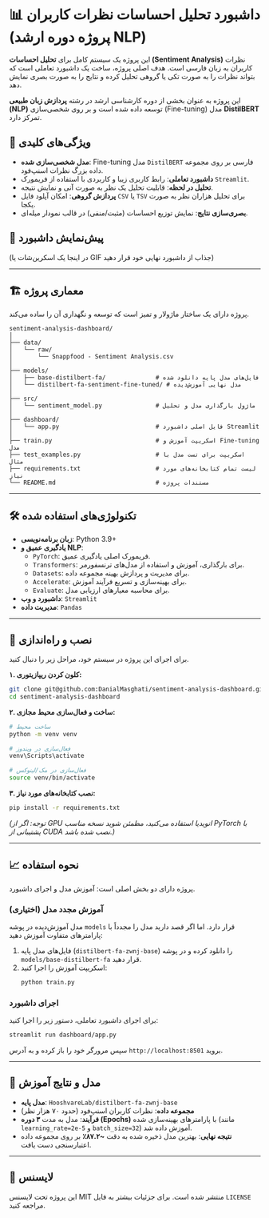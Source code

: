 
# 📊 داشبورد تحلیل احساسات نظرات کاربران (پروژه دوره ارشد NLP)



این پروژه یک سیستم کامل برای **تحلیل احساسات (Sentiment Analysis)** نظرات کاربران به زبان فارسی است. هدف اصلی پروژه، ساخت یک داشبورد تعاملی است که بتواند نظرات را به صورت تکی یا گروهی تحلیل کرده و نتایج را به صورت بصری نمایش دهد.

این پروژه به عنوان بخشی از دوره کارشناسی ارشد در رشته **پردازش زبان طبیعی (NLP)** توسعه داده شده است و بر روی شخصی‌سازی (Fine-tuning) مدل **DistilBERT** تمرکز دارد.

## 🌟 ویژگی‌های کلیدی

  - **مدل شخصی‌سازی شده**: Fine-tuning مدل `DistilBERT` فارسی بر روی مجموعه داده بزرگ نظرات اسنپ‌فود.
  - **داشبورد تعاملی**: رابط کاربری زیبا و کاربردی با استفاده از فریمورک `Streamlit`.
  - **تحلیل در لحظه**: قابلیت تحلیل یک نظر به صورت آنی و نمایش نتیجه.
  - **پردازش گروهی**: امکان آپلود فایل `CSV` یا `TSV` برای تحلیل هزاران نظر به صورت یکجا.
  - **بصری‌سازی نتایج**: نمایش توزیع احساسات (مثبت/منفی) در قالب نمودار میله‌ای.

## 📸 پیش‌نمایش داشبورد

(در اینجا یک اسکرین‌شات یا GIF جذاب از داشبورد نهایی خود قرار دهید)

-----

## 🏗️ معماری پروژه

پروژه دارای یک ساختار ماژولار و تمیز است که توسعه و نگهداری آن را ساده می‌کند.

```
sentiment-analysis-dashboard/
│
├── data/
│   └── raw/
│       └── Snappfood - Sentiment Analysis.csv
│
├── models/
│   ├── base-distilbert-fa/              # فایل‌های مدل پایه دانلود شده
│   └── distilbert-fa-sentiment-fine-tuned/ # مدل نهایی آموزش‌دیده
│
├── src/
│   └── sentiment_model.py               # ماژول بارگذاری مدل و تحلیل
│
├── dashboard/
│   └── app.py                           # فایل اصلی داشبورد Streamlit
│
├── train.py                             # اسکریپت آموزش و Fine-tuning مدل
├── test_examples.py                     # اسکریپت برای تست مدل با مثال
├── requirements.txt                     # لیست تمام کتابخانه‌های مورد نیاز
└── README.md                            # مستندات پروژه
```

-----

## 🛠️ تکنولوژی‌های استفاده شده

  - **زبان برنامه‌نویسی**: Python 3.9+
  - **یادگیری عمیق و NLP**:
      - `PyTorch`: فریمورک اصلی یادگیری عمیق.
      - `Transformers`: برای بارگذاری، آموزش و استفاده از مدل‌های ترنسفورمر.
      - `Datasets`: برای مدیریت و پردازش بهینه مجموعه داده.
      - `Accelerate`: برای بهینه‌سازی و تسریع فرآیند آموزش.
      - `Evaluate`: برای محاسبه معیارهای ارزیابی مدل.
  - **داشبورد و وب**: `Streamlit`
  - **مدیریت داده**: `Pandas`

-----

## 🚀 نصب و راه‌اندازی

برای اجرای این پروژه در سیستم خود، مراحل زیر را دنبال کنید.

**۱. کلون کردن ریپازیتوری:**

```bash
git clone git@github.com:DanialMasghati/sentiment-analysis-dashboard.git
cd sentiment-analysis-dashboard
```

**۲. ساخت و فعال‌سازی محیط مجازی:**

```bash
# ساخت محیط
python -m venv venv

# فعال‌سازی در ویندوز
venv\Scripts\activate

# فعال‌سازی در مک/لینوکس
source venv/bin/activate
```

**۳. نصب کتابخانه‌های مورد نیاز:**

```bash
pip install -r requirements.txt
```

*(توجه: اگر از GPU انویدیا استفاده می‌کنید، مطمئن شوید نسخه مناسب PyTorch با پشتیبانی از CUDA نصب شده باشد.)*

-----

## 📈 نحوه استفاده

پروژه دارای دو بخش اصلی است: آموزش مدل و اجرای داشبورد.

### آموزش مجدد مدل (اختیاری)

مدل آموزش‌دیده در پوشه `models` قرار دارد. اما اگر قصد دارید مدل را مجدداً با پارامترهای متفاوت آموزش دهید:

1.  فایل‌های مدل پایه (`distilbert-fa-zwnj-base`) را دانلود کرده و در پوشه `models/base-distilbert-fa` قرار دهید.
2.  اسکریپت آموزش را اجرا کنید:
    ```bash
    python train.py
    ```

### اجرای داشبورد

برای اجرای داشبورد تعاملی، دستور زیر را اجرا کنید:

```bash
streamlit run dashboard/app.py
```

سپس مرورگر خود را باز کرده و به آدرس `http://localhost:8501` بروید.

-----

## 🎯 مدل و نتایج آموزش

  - **مدل پایه**: `HooshvareLab/distilbert-fa-zwnj-base`
  - **مجموعه داده**: نظرات کاربران اسنپ‌فود (حدود ۷۰ هزار نظر)
  - **فرآیند**: مدل به مدت **۳ دوره (Epochs)** با پارامترهای بهینه‌سازی شده (مانند `learning_rate=2e-5` و `batch_size=32`) آموزش داده شد.
  - **نتیجه نهایی**: بهترین مدل ذخیره شده به دقت **\~۸۷.۲٪** بر روی مجموعه داده اعتبارسنجی دست یافت.

-----

## 📄 لایسنس

این پروژه تحت لایسنس MIT منتشر شده است. برای جزئیات بیشتر به فایل `LICENSE` مراجعه کنید.